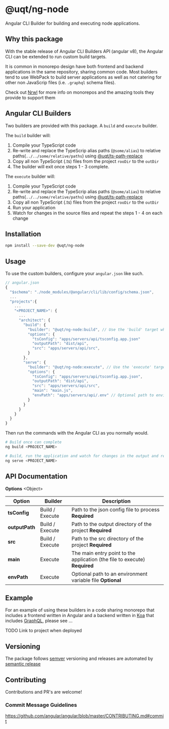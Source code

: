 # @uqt/ng-node

Angular CLI Builder for building and executing node applications.

## Why this package

With the stable release of Angular CLI Builders API (angular v8), the Angular CLI can be extended to run custom build targets.

It is common in monorepo design have both frontend and backend applications in the same repository, sharing common code. Most builders tend to use WebPack to build server applications as well as not catering for other non JavaScrip files (i.e. `.graphql` schema files).

Check out [Nrwl](https://nrwl.io/) for more info on monorepos and the amazing tools they provide to support them

## Angular CLI Builders

Two builders are provided with this package. A `build` and `execute` builder.

The `build` builder will:

1. Compile your TypeScript code
2. Re-write and replace the TypeScrip alias paths (`@some/alias`) to relative paths(`../../some/relative/paths`) using [@uqt/ts-path-replace](https://github.com/unquenchablethyrst/ts-paths-replace)
3. Copy all non TypeScript (.ts) files from the project `rooDir` to the `outDir`
4. The builder will exit once steps 1 - 3 complete.

The `execute` builder will:

1. Compile your TypeScript code
2. Re-write and replace the TypeScrip alias paths (`@some/alias`) to relative paths(`../../some/relative/paths`) using [@uqt/ts-path-replace](https://github.com/unquenchablethyrst/ts-paths-replace)
3. Copy all non TypeScript (.ts) files from the project `rooDir` to the `outDir`
4. Run your application
5. Watch for changes in the source files and repeat the steps 1 - 4 on each change

## Installation

```bash
npm install --save-dev @uqt/ng-node
```

## Usage

To use the custom builders, configure your `angular.json` like such.

```JavaScript
// angular.json
{
  "$schema": "./node_modules/@angular/cli/lib/config/schema.json",
  ...
  "projects":{
    ...
    "<PROJECT_NAME>": {
      ...
      "architect": {
        "build": {
          "builder": "@uqt/ng-node:build", // Use the 'build' target when building
          "options": {
            "tsConfig": "apps/servers/api/tsconfig.app.json"
            "outputPath": "dist/api",
            "src": "apps/servers/api/src",
          }
        },
        "serve": {
          "builder": "@uqt/ng-node:execute", // Use the 'execute' target when serving as the serve builder
          "options": {
            "tsConfig": "apps/servers/api/tsconfig.app.json",
            "outputPath": "dist/api",
            "src": "apps/servers/api/src",
            "main": "main.js",
            "envPath": "apps/servers/api/.env" // Optional path to environment variables
          }
        }
      }
    }
  }
}
```

Then run the commands with the Angular CLI as you normally would.

```bash
# Build once can complete
ng build <PROJECT_NAME>

# Build, run the application and watch for changes in the output and recompile
ng serve <PROJECT_NAME>
```

## API Documentation

**Options** \<Object\>

| Option         | Builder         | Description                                                                |
| -------------- | --------------- | -------------------------------------------------------------------------- |
| **tsConfig**   | Build / Execute | Path to the json config file to process **Required**                       |
| **outputPath** | Build / Execute | Path to the output directory of the project **Required**                   |
| **src**        | Build / Execute | Path to the src directory of the project **Required**                      |
| **main**       | Execute         | The main entry point to the application (the file to execute) **Required** |
| **envPath**    | Execute         | Optional path to an environment variable file **Optional**                 |

## Example

For an example of using these builders in a code sharing monorepo that includes a frontend written in Angular and a backend written in [Koa](https://koajs.com/) that includes [GraphQL](https://graphql.org/), please see ...

TODO Link to project when deployed

## Versioning

The package follows [semver](https://semver.org/) versioning and releases are automated by [semantic release](https://www.npmjs.com/package/semantic-release)

## Contributing

Contributions and PR's are welcome!

### Commit Message Guidelines

https://github.com/angular/angular/blob/master/CONTRIBUTING.md#commit
